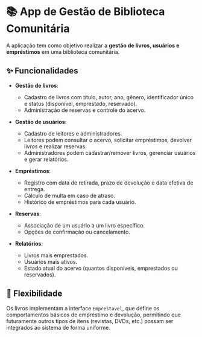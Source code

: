 # 📚 App de Gestão de Biblioteca Comunitária  

A aplicação tem como objetivo realizar a **gestão de livros, usuários e empréstimos** em uma biblioteca comunitária.  

## ✨ Funcionalidades  

- **Gestão de livros**:  
  - Cadastro de livros com título, autor, ano, gênero, identificador único e status (disponível, emprestado, reservado).  
  - Administração de reservas e controle do acervo.  

- **Gestão de usuários**:  
  - Cadastro de leitores e administradores.  
  - Leitores podem consultar o acervo, solicitar empréstimos, devolver livros e realizar reservas.  
  - Administradores podem cadastrar/remover livros, gerenciar usuários e gerar relatórios.  

- **Empréstimos**:  
  - Registro com data de retirada, prazo de devolução e data efetiva de entrega.  
  - Cálculo de multa em caso de atraso.  
  - Histórico de empréstimos para cada usuário.  

- **Reservas**:  
  - Associação de um usuário a um livro específico.  
  - Opções de confirmação ou cancelamento.  

- **Relatórios**:  
  - Livros mais emprestados.  
  - Usuários mais ativos.  
  - Estado atual do acervo (quantos disponíveis, emprestados ou reservados).  

## 🔧 Flexibilidade  

Os livros implementam a interface `Emprestavel`, que define os comportamentos básicos de empréstimo e devolução, permitindo que futuramente outros tipos de itens (revistas, DVDs, etc.) possam ser integrados ao sistema de forma uniforme.  
